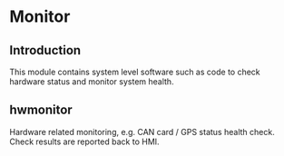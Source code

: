 # Monitor

## Introduction
This module contains system level software such as code to check hardware status
and monitor system health.

## hwmonitor
Hardware related monitoring, e.g. CAN card / GPS status health check. Check
results are reported back to HMI.
